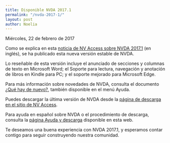 ```yaml
---
title: Disponible NVDA 2017.1
permalink: "/nvda-2017-1/"
layout: post
author: Noelia
---
```


<footer>Miércoles, 22 de febrero de 2017</footer>

Como se explica en esta [noticia de NV Access sobre NVDA 2017.1](https://www.nvaccess.org/post/nvda-2017-1-released/) (en inglés), se ha publicado esta nueva versión estable de NVDA.

Lo reseñable de esta versión incluye el anunciado de secciones y columnas de texto en Microsoft Word; el Soporte para lectura, navegación y anotación de libros en Kindle para PC; y el soporte mejorado para Microsoft Edge. 

Para más información sobre novedades de NVDA, consulta el documento [¿Qué hay de nuevo?](https://nvdaes.github.io/changes.html), también disponible en el menú Ayuda.

Puedes descargar la última versión de NVDA desde la [página de descarga en el sitio de NV Access](https://www.nvaccess.org/download/).

Para ayuda en español sobre NVDA o el procedimiento de descarga, consulta la [página Ayuda y descarga](https://nvdaes.github.io/ayuda/) disponible en esta web.

Te deseamos una buena experiencia con NVDA 2017.1, y esperamos contar contigo para seguir construyendo nuestra comunidad. 
